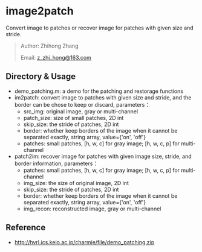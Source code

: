 # image2patch
Convert image to patches or  recover image for patches with given size and stride.

> Author: Zhihong Zhang
>
> Email: z_zhi_hong@163.com

## Directory & Usage

- demo_patching.m: a demo for the patching and restorage functions
- im2patch: convert image to patches with given size and stride, and the border can be chose to keep or discard, parameters：
  - src_img: original image, gray or multi-channel
  - patch_size: size of small patches, 2D int
  - skip_size: the stride of patches, 2D int
  - border: whether keep borders of the image when it cannot be separated exactly, string array, value={'on', 'off'}
  - patches: small patches, [h, w, c] for gray image; [h, w, c, p] for multi-channel
- patch2im: recover image for patches with given image size, stride, and border information, parameters：
  - patches: small patches, [h, w, c] for gray image; [h, w, c, p] for multi-channel
  - img_size: the size of original image, 2D int
  - skip_size: the stride of patches, 2D int
  - border: whether keep borders of the image when it cannot be separated exactly, string array, value={'on', 'off'}
  -  img_recon: reconstructed image, gray or multi-channel

## Reference

- http://hvrl.ics.keio.ac.jp/charmie/file/demo_patching.zip